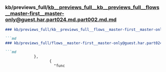 ### kb/previews_full/kb__previews_full__kb__previews_full__flows__master-first__master-only@guest.har.part024.md.part002.md.md

```md
### kb/previews_full/kb__previews_full__flows__master-first__master-only@guest.har.part024.md.part002.md

```md
### kb/previews_full/flows__master-first__master-only@guest.har.part024.md (part 002)

```md
             },
                    {
                      "func
```

```

```

```
